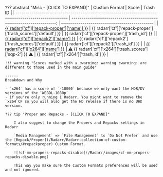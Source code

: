 ??? abstract "Misc - [CLICK TO EXPAND]"
    | Custom Format                                                                                            |                                                                   Score | Trash ID                                        |
    | -------------------------------------------------------------------------------------------------------- | ----------------------------------------------------------------------: | ----------------------------------------------- |
    | [{{ radarr['cf']['repack-proper']['name'] }}](/Radarr/Radarr-collection-of-custom-formats/#repackproper) |          {{ radarr['cf']['repack-proper']['trash_scores']['default'] }} | {{ radarr['cf']['repack-proper']['trash_id'] }} |
    | [{{ radarr['cf']['repack2']['name'] }}](/Radarr/Radarr-collection-of-custom-formats/#repack2)            |                {{ radarr['cf']['repack2']['trash_scores']['default'] }} | {{ radarr['cf']['repack2']['trash_id'] }}       |
    | [{{ radarr['cf']['x264']['name'] }}](/Radarr/Radarr-collection-of-custom-formats/#x264)                  | :warning: {{ radarr['cf']['x264']['trash_scores']['sqp-2'] }} :warning: | {{ radarr['cf']['x264']['trash_id'] }}          |

    !!! warning "Scores marked with a :warning: warning :warning: are different to those used in the main guide"

    ------
    Breakdown and Why

    - `x264` has a score of `-10000` because we only want the HDR/DV versions of the `WEBDL-1080p`
    - if you're only running 1 Radarr, You might want to remove the `x264`CF so you will also get the HD release if there is no UHD version.

    ??? tip "Proper and Repacks - [CLICK TO EXPAND]"

        I also suggest to change the Propers and Repacks settings in Radarr

        `Media Management` => `File Management` to `Do Not Prefer` and use the [Repack/Proper](/Radarr/Radarr-collection-of-custom-formats/#repackproper) Custom Format.

        ![!cf-mm-propers-repacks-disable](/Radarr/images/cf-mm-propers-repacks-disable.png)

        This way you make sure the Custom Formats preferences will be used and not ignored.
